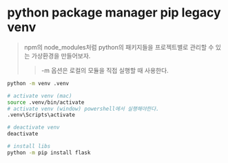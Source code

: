# python package manager pip legacy venv

> npm의 node_modules처럼 python의 패키지들을 프로젝트별로 관리할 수 있는 가상환경을 만들어보자.
>
> > -m 옵션은 로컬의 모듈을 직접 실행할 때 사용한다.

```sh
python -m venv .venv

# activate venv (mac)
source .venv/bin/activate
# activate venv (window) powershell에서 실행해야한다.
.venv\Scripts\activate

# deactivate venv
deactivate

# install libs
python -m pip install flask
```
